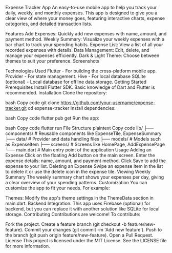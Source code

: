 Expense Tracker App
An easy-to-use mobile app to help you track your daily, weekly, and monthly expenses. This app is designed to give you a clear view of where your money goes, featuring interactive charts, expense categories, and detailed transaction lists.

Features
Add Expenses: Quickly add new expenses with name, amount, and payment method.
Weekly Summary: Visualize your weekly expenses with a bar chart to track your spending habits.
Expense List: View a list of all your recorded expenses with details.
Data Management: Edit, delete, and manage your expenses efficiently.
Dark & Light Theme: Choose between themes to suit your preference.
Screenshots

Technologies Used
Flutter - For building the cross-platform mobile app.
Provider - For state management.
Hive - For local database
SQLite (optional) - Local database for offline data storage.
Getting Started
Prerequisites
Install Flutter SDK.
Basic knowledge of Dart and Flutter is recommended.
Installation
Clone the repository:

bash
Copy code
git clone https://github.com/your-username/expense-tracker.git
cd expense-tracker
Install dependencies:

bash
Copy code
flutter pub get
Run the app:

bash
Copy code
flutter run
File Structure
plaintext
Copy code
lib/
├── components/            # Reusable components like ExpenseTile, ExpenseSummary
├── data/                  # Provider and data handling files
├── models/                # Models such as ExpenseItem
├── screens/               # Screens like HomePage, AddExpensePage
└── main.dart              # Main entry point of the application
Usage
Adding an Expense
Click on the floating Add button on the main screen.
Enter the expense details: name, amount, and payment method.
Click Save to add the expense to your list.
Deleting an Expense
Swipe an expense item in the list to delete it or use the delete icon in the expense tile.
Viewing Weekly Summary
The weekly summary chart shows your expenses per day, giving a clear overview of your spending patterns.
Customization
You can customize the app to fit your needs. For example:

Themes: Modify the app's theme settings in the ThemeData section in main.dart.
Backend Integration: This app uses Firebase (optional) for backend, but you can replace it with another solution like SQLite for local storage.
Contributing
Contributions are welcome! To contribute:

Fork the project.
Create a feature branch (git checkout -b feature/new-feature).
Commit your changes (git commit -m 'Add new feature').
Push to the branch (git push origin feature/new-feature).
Open a Pull Request.
License
This project is licensed under the MIT License. See the LICENSE file for more information.

